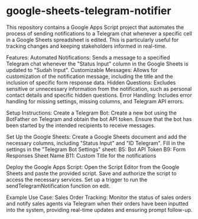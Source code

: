 # google-sheets-telegram-notifier
This repository contains a Google Apps Script project that automates the process of sending notifications to a Telegram chat whenever a specific cell in a Google Sheets spreadsheet is edited. This is particularly useful for tracking changes and keeping stakeholders informed in real-time.

Features:
Automated Notifications: Sends a message to a specified Telegram chat whenever the "Status Input" column in the Google Sheets is updated to "Sudah Input".
Customizable Messages: Allows for customization of the notification message, including the title and the inclusion of specific form response data.
Hidden Questions: Excludes sensitive or unnecessary information from the notification, such as personal contact details and specific hidden questions.
Error Handling: Includes error handling for missing settings, missing columns, and Telegram API errors.

Setup Instructions:
Create a Telegram Bot:
Create a new bot using the BotFather on Telegram and obtain the bot API token.
Ensure that the bot has been started by the intended recipients to receive messages.

Set Up the Google Sheets:
Create a Google Sheets document and add the necessary columns, including "Status Input" and "ID Telegram".
Fill in the settings in the "Telegram Bot Settings" sheet:
B5: Bot API Token
B9: Form Responses Sheet Name
B11: Custom Title for the notifications

Deploy the Google Apps Script:
Open the Script Editor from the Google Sheets and paste the provided script.
Save and authorize the script to access the necessary services.
Set up a trigger to run the sendTelegramNotification function on edit.

Example Use Case:
Sales Order Tracking: Monitor the status of sales orders and notify sales agents via Telegram when their orders have been inputted into the system, providing real-time updates and ensuring prompt follow-up.
